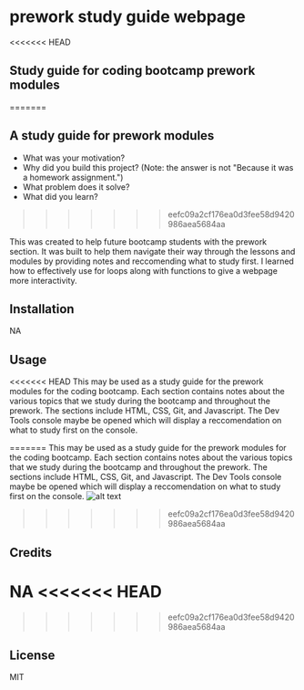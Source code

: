 # prework study guide webpage

<<<<<<< HEAD

## Study guide for coding bootcamp prework modules
=======
## A study guide for prework modules

- What was your motivation?
- Why did you build this project? (Note: the answer is not "Because it was a homework assignment.")
- What problem does it solve?
- What did you learn?
>>>>>>> eefc09a2cf176ea0d3fee58d9420986aea5684aa

This was created to help future bootcamp students with the prework section. It was built to help them navigate their way through the lessons and modules by providing notes and reccomending what to study first. I learned how to effectively use for loops along with functions to give a webpage more interactivity.



## Installation

NA

## Usage

<<<<<<< HEAD
This may be used as a study guide for the prework modules for the coding bootcamp. Each section contains notes about the various topics that we study during the bootcamp and throughout the prework. The sections include HTML, CSS, Git, and Javascript. The Dev Tools console maybe be opened which will display a reccomendation on what to study first on the console. 


=======
This may be used as a study guide for the prework modules for the coding bootcamp. Each section contains notes about the various topics that we study during the bootcamp and throughout the prework. The sections include HTML, CSS, Git, and Javascript. The Dev Tools console maybe be opened which will display a reccomendation on what to study first on the console.
![alt text](assets/images/screenshot.png)
>>>>>>> eefc09a2cf176ea0d3fee58d9420986aea5684aa

## Credits

NA
<<<<<<< HEAD
=======

>>>>>>> eefc09a2cf176ea0d3fee58d9420986aea5684aa
## License

MIT

